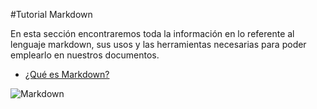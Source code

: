 #Tutorial Markdown

En esta sección encontraremos toda la información en lo referente al lenguaje markdown, sus usos y las herramientas necesarias para poder emplearlo en nuestros documentos.

* [¿Qué es Markdown?](markdown/markdown.md)

![Markdown](http://static.gatespace.jp/wp-content/uploads/2014/07/markdown1.gif)